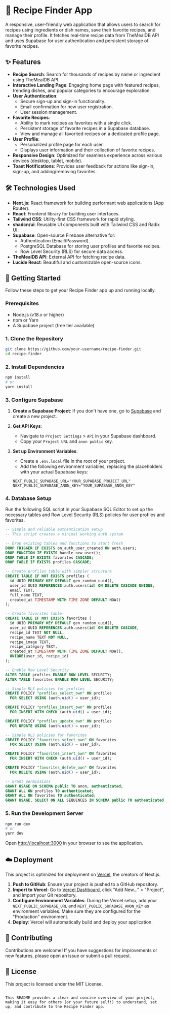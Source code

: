 # 🍳 Recipe Finder App

A responsive, user-friendly web application that allows users to search for recipes using ingredients or dish names, save their favorite recipes, and manage their profile. It fetches real-time recipe data from TheMealDB API and uses Supabase for user authentication and persistent storage of favorite recipes.

## ✨ Features

*   **Recipe Search**: Search for thousands of recipes by name or ingredient using TheMealDB API.
*   **Interactive Landing Page**: Engaging home page with featured recipes, trending dishes, and popular categories to encourage exploration.
*   **User Authentication**:
    *   Secure sign-up and sign-in functionality.
    *   Email confirmation for new user registration.
    *   User session management.
*   **Favorite Recipes**:
    *   Ability to mark recipes as favorites with a single click.
    *   Persistent storage of favorite recipes in a Supabase database.
    *   View and manage all favorited recipes on a dedicated profile page.
*   **User Profile**:
    *   Personalized profile page for each user.
    *   Displays user information and their collection of favorite recipes.
*   **Responsive Design**: Optimized for seamless experience across various devices (desktop, tablet, mobile).
*   **Toast Notifications**: Provides user feedback for actions like sign-in, sign-up, and adding/removing favorites.

## 🛠️ Technologies Used

*   **Next.js**: React framework for building performant web applications (App Router).
*   **React**: Frontend library for building user interfaces.
*   **Tailwind CSS**: Utility-first CSS framework for rapid styling.
*   **shadcn/ui**: Reusable UI components built with Tailwind CSS and Radix UI.
*   **Supabase**: Open-source Firebase alternative for:
    *   Authentication (Email/Password).
    *   PostgreSQL Database for storing user profiles and favorite recipes.
    *   Row Level Security (RLS) for secure data access.
*   **TheMealDB API**: External API for fetching recipe data.
*   **Lucide React**: Beautiful and customizable open-source icons.

## 🚀 Getting Started

Follow these steps to get your Recipe Finder app up and running locally.

### Prerequisites

*   Node.js (v18.x or higher)
*   npm or Yarn
*   A Supabase project (free tier available)

### 1. Clone the Repository

```bash
git clone https://github.com/your-username/recipe-finder.git
cd recipe-finder
```

### 2. Install Dependencies

```bash
npm install
# or
yarn install
```

### 3. Configure Supabase

1.  **Create a Supabase Project**: If you don't have one, go to [Supabase](https://supabase.com/) and create a new project.
2.  **Get API Keys**:
    *   Navigate to `Project Settings` > `API` in your Supabase dashboard.
    *   Copy your `Project URL` and `anon public` key.
3.  **Set up Environment Variables**:
    *   Create a `.env.local` file in the root of your project.
    *   Add the following environment variables, replacing the placeholders with your actual Supabase keys:

    ```env
    NEXT_PUBLIC_SUPABASE_URL="YOUR_SUPABASE_PROJECT_URL"
    NEXT_PUBLIC_SUPABASE_ANON_KEY="YOUR_SUPABASE_ANON_KEY"
    ```

### 4. Database Setup

Run the following SQL script in your Supabase SQL Editor to set up the necessary tables and Row Level Security (RLS) policies for user profiles and favorites.

```sql
-- Simple and reliable authentication setup
-- This script creates a minimal working auth system

-- Drop existing tables and functions to start fresh
DROP TRIGGER IF EXISTS on_auth_user_created ON auth.users;
DROP FUNCTION IF EXISTS handle_new_user();
DROP TABLE IF EXISTS favorites CASCADE;
DROP TABLE IF EXISTS profiles CASCADE;

-- Create profiles table with simpler structure
CREATE TABLE IF NOT EXISTS profiles (
  id UUID PRIMARY KEY DEFAULT gen_random_uuid(),
  user_id UUID REFERENCES auth.users(id) ON DELETE CASCADE UNIQUE,
  email TEXT,
  full_name TEXT,
  created_at TIMESTAMP WITH TIME ZONE DEFAULT NOW()
);

-- Create favorites table
CREATE TABLE IF NOT EXISTS favorites (
  id UUID PRIMARY KEY DEFAULT gen_random_uuid(),
  user_id UUID REFERENCES auth.users(id) ON DELETE CASCADE,
  recipe_id TEXT NOT NULL,
  recipe_name TEXT NOT NULL,
  recipe_image TEXT,
  recipe_category TEXT,
  created_at TIMESTAMP WITH TIME ZONE DEFAULT NOW(),
  UNIQUE(user_id, recipe_id)
);

-- Enable Row Level Security
ALTER TABLE profiles ENABLE ROW LEVEL SECURITY;
ALTER TABLE favorites ENABLE ROW LEVEL SECURITY;

-- Simple RLS policies for profiles
CREATE POLICY "profiles_select_own" ON profiles
  FOR SELECT USING (auth.uid() = user_id);

CREATE POLICY "profiles_insert_own" ON profiles
  FOR INSERT WITH CHECK (auth.uid() = user_id);

CREATE POLICY "profiles_update_own" ON profiles
  FOR UPDATE USING (auth.uid() = user_id);

-- Simple RLS policies for favorites
CREATE POLICY "favorites_select_own" ON favorites
  FOR SELECT USING (auth.uid() = user_id);

CREATE POLICY "favorites_insert_own" ON favorites
  FOR INSERT WITH CHECK (auth.uid() = user_id);

CREATE POLICY "favorites_delete_own" ON favorites
  FOR DELETE USING (auth.uid() = user_id);

-- Grant permissions
GRANT USAGE ON SCHEMA public TO anon, authenticated;
GRANT ALL ON profiles TO authenticated;
GRANT ALL ON favorites TO authenticated;
GRANT USAGE, SELECT ON ALL SEQUENCES IN SCHEMA public TO authenticated;
```

### 5. Run the Development Server

```bash
npm run dev
# or
yarn dev
```

Open [http://localhost:3000](http://localhost:3000) in your browser to see the application.

## ☁️ Deployment

This project is optimized for deployment on [Vercel](https://vercel.com/), the creators of Next.js.

1.  **Push to GitHub**: Ensure your project is pushed to a GitHub repository.
2.  **Import to Vercel**: Go to [Vercel Dashboard](https://vercel.com/dashboard), click "Add New..." > "Project", and import your Git repository.
3.  **Configure Environment Variables**: During the Vercel setup, add your `NEXT_PUBLIC_SUPABASE_URL` and `NEXT_PUBLIC_SUPABASE_ANON_KEY` as environment variables. Make sure they are configured for the "Production" environment.
4.  **Deploy**: Vercel will automatically build and deploy your application.

## 🤝 Contributing

Contributions are welcome! If you have suggestions for improvements or new features, please open an issue or submit a pull request.

## 📄 License

This project is licensed under the MIT License.
```

This README provides a clear and concise overview of your project, making it easy for others (or your future self!) to understand, set up, and contribute to the Recipe Finder app.

